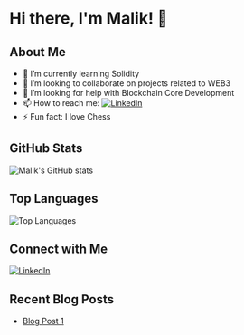 # Hi there, I'm Malik! 👋

## About Me

- 🌱 I’m currently learning Solidity
- 👯 I’m looking to collaborate on projects related to WEB3
- 🤔 I’m looking for help with Blockchain Core Development
- 📫 How to reach me: [![LinkedIn](https://img.shields.io/badge/LinkedIn-blue?style=flat&logo=linkedin&logoColor=white)](https://www.linkedin.com/in/malikhuzaifa434/)
- ⚡ Fun fact: I love Chess 

## GitHub Stats

![Malik's GitHub stats](https://github-readme-stats.vercel.app/api?username=Malik434&show_icons=true&theme=radical)

## Top Languages

![Top Languages](https://github-readme-stats.vercel.app/api/top-langs/?username=Malik434&layout=compact&theme=radical)

## Connect with Me

[![LinkedIn](https://img.shields.io/badge/LinkedIn-blue?style=flat&logo=linkedin&logoColor=white)](https://www.linkedin.com/in/malikhuzaifa434/)

## Recent Blog Posts

- [Blog Post 1](https://medium.com/@malikhuzaifa043/minting-nft-on-cardano-without-installing-cardano-node-and-cardano-cli-on-your-pc-05b9224826db)
